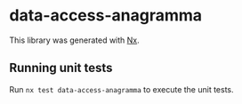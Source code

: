 # data-access-anagramma

This library was generated with [Nx](https://nx.dev).

## Running unit tests

Run `nx test data-access-anagramma` to execute the unit tests.
